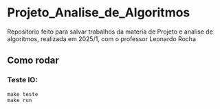 # Projeto_Analise_de_Algoritmos
Repositorio feito para salvar trabalhos da materia de Projeto e analise de algoritmos, realizada em 2025/1, com o professor Leonardo Rocha
 ## Como rodar
### Teste IO:
```
make teste
make run
```
